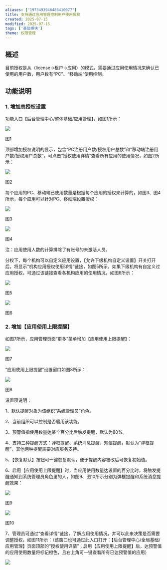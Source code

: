 ```yaml
---
aliases: ["1973493946486410077"]
title: 支持通过应用管理控制用户使用授权
created: 2025-07-15
modified: 2025-07-15
tags: ['基础模块']
theme: 权限管理
---
```


## **概述**

目前授权是从（license→租户→应用）的模式，需要通过应用使用情况来确认已使用的用户数，用户数有“PC”、“移动端”使用控制。

## **功能说明**

### 1. **增加总授权设置**

功能入口【后台管理中心/整体基础/应用管理】，如图1所示：

![](https://myhelpdoc.oss-cn-heyuan.aliyuncs.com/mdimages/21247d97ad6689cc79bdc9eb99e897d7.jpg)

图1

顶部增加授权说明的显示，包含“PC注册用户数/授权用户总数”和“移动端注册用户数/授权用户总数”，可点击“授权使用详情”查看所有应用的使用情况，如图2所示：

![](https://myhelpdoc.oss-cn-heyuan.aliyuncs.com/mdimages/81bd38bc877ac2ee7f7bffa0376f24bc.jpg)

图2

每个应用的PC、移动端已使用数量是根据每个应用的授权来计算的，如图3、图4所示，每个应用可以针对PC、移动端设置授权：

![](https://myhelpdoc.oss-cn-heyuan.aliyuncs.com/mdimages/0e8a1b880113148e6d0d9410baf703d3.jpg)

图3

![](https://myhelpdoc.oss-cn-heyuan.aliyuncs.com/mdimages/fcdf3acafd165f28aa132900ab8b9a0a.jpg)

图4

注：应用使用人数的计算排除了有账号的未激活人员。

分权下，每个机构可以自定义应用设置，【允许下级机构自定义设置】开关打开后，将显示“机构应用授权使用详情”链接，如图5所示，如果下级机构有自定义过应用授权，可通过该链接查看各机构应用的使用情况，如图6所示：

![](https://myhelpdoc.oss-cn-heyuan.aliyuncs.com/mdimages/b0fd7d6a60323164b39456e3cc60e75f.jpg)

图5

![](https://myhelpdoc.oss-cn-heyuan.aliyuncs.com/mdimages/bb5467467ebe88262c228335f077172e.jpg)

图6

### 2. **增加【应用使用上限提醒】**

如图7所示，应用管理页面“更多”菜单增加【应用使用上限提醒】：

![](https://myhelpdoc.oss-cn-heyuan.aliyuncs.com/mdimages/31da54f7cc9a32591beb80bcb0cb45b4.jpg)

图7

“应用使用上限提醒”设置窗口如图8所示：

![](https://myhelpdoc.oss-cn-heyuan.aliyuncs.com/mdimages/47f2e3f75624969c5f7b1c9cdde5e3e4.jpg)

图8

设置项说明：

1、默认提醒对象为该组织“系统管理员”角色。

2、当前组织可以控制是否启用该功能。

3、预警值指使用数量达某个百分比后触发提醒，默认为80%。

4、支持三种提醒方式：弹框提醒、系统消息提醒、短信提醒，默认为“弹框提醒”，其他两种提醒需要对应服务支持。

5、【恢复默认】按钮可一键恢复默认，便于提醒内容被改后可恢复初始值。

6、启用【应用使用上限提醒】时，当应用使用数量达设置的百分比时，将触发提醒通知到系统管理员角色里的人，如图9、图10所示分别为弹框提醒和系统消息提醒效果：

![](https://myhelpdoc.oss-cn-heyuan.aliyuncs.com/mdimages/5ad9ac21e836c396773d4e69a20ddfa1.jpg)

图9

![](https://myhelpdoc.oss-cn-heyuan.aliyuncs.com/mdimages/c417b526cf137a4e77415981234cc00b.jpg)

图10

7、管理员可通过“查看详情”链接，了解应用使用情况，并可以此来决策是否需要调整授权，如图11所示：（该窗口也可通过此入口打开：【后台管理中心/全局基础/应用管理】页面顶部的“授权使用详情”；启用【应用使用上限提醒】后，达预警值的应用使用数量将标记橙色，且右上角可一键查看所有已达预警值的应用）

![](https://myhelpdoc.oss-cn-heyuan.aliyuncs.com/mdimages/da02096f3b09369b06d6497e2b84cbc1.jpg)

